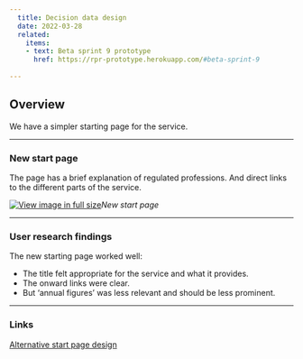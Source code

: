 ```yaml
---
  title: Decision data design 
  date: 2022-03-28
  related:
    items:
    - text: Beta sprint 9 prototype
      href: https://rpr-prototype.herokuapp.com/#beta-sprint-9
   
---
```


## Overview 

We have a simpler starting page for the service. 

--- 

### New start page

The page has a brief explanation of regulated professions. And direct links to the different parts of the service.


[![View image in full size](01.png)](01.png)*New start page*

--- 

### User research findings

The new starting page worked well:
* The title felt appropriate for the service and what it provides.
* The onward links were clear.
* But ‘annual figures’ was less relevant and should be less prominent.


--- 

### Links

[Alternative start page design](https://rpr-prototype.herokuapp.com/beta-sprint-5/start-page-design/design1)
